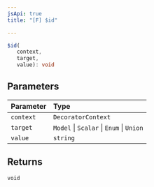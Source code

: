 ```yaml
---
jsApi: true
title: "[F] $id"

---
```

```ts
$id(
   context, 
   target, 
   value): void
```

## Parameters

| Parameter | Type |
| :------ | :------ |
| `context` | `DecoratorContext` |
| `target` | `Model` \| `Scalar` \| `Enum` \| `Union` |
| `value` | `string` |

## Returns

`void`
